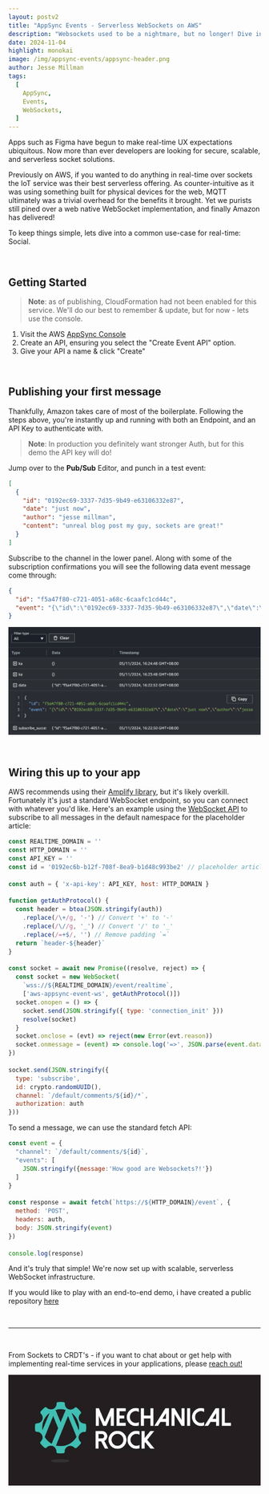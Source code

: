 ```yaml
---
layout: postv2
title: "AppSync Events - Serverless WebSockets on AWS"
description: "Websockets used to be a nightmare, but no longer! Dive into the new AppSync Event API"
date: 2024-11-04
highlight: monokai
image: /img/appsync-events/appsync-header.png
author: Jesse Millman 
tags:
  [
    AppSync,
    Events,
    WebSockets,
  ]
---
```


Apps such as Figma have begun to make real-time UX expectations ubiquitous.
Now more than ever developers are looking for secure, scalable, and serverless
socket solutions.

Previously on AWS, if you wanted to do anything in real-time over sockets
the IoT service was their best serverless offering.
As counter-intuitive as it was using something built for physical devices for
the web, MQTT ultimately was a trivial overhead for the benefits it brought.
Yet we purists still pined over a web native WebSocket implementation,
and finally Amazon has delivered!

To keep things simple, lets dive into a common use-case for real-time: Social.

<br />

## Getting Started

> **Note**: as of publishing, CloudFormation had not been enabled for this service.
We'll do our best to remember & update, but for now - lets use the console.

1. Visit the AWS [AppSync Console](https://console.aws.amazon.com/appsync)
2. Create an API, ensuring you select the "Create Event API" option.
3. Give your API a name & click "Create"

<br />

## Publishing your first message

Thankfully, Amazon takes care of most of the boilerplate. Following the steps
above, you're instantly up and running with both an Endpoint, and an API
Key to authenticate with.

> **Note**: In production you definitely want stronger Auth, but for this demo
the API key will do!

Jump over to the **Pub/Sub** Editor, and punch in a test event:

```json
[
  { 
    "id": "0192ec69-3337-7d35-9b49-e63106332e87",
    "date": "just now",
    "author": "jesse millman",
    "content": "unreal blog post my guy, sockets are great!"
  }
]
```

Subscribe to the channel in the lower panel. Along with some of the subscription
confirmations you will see the following data event message come through:

```json
{
  "id": "f5a47f80-c721-4051-a68c-6caafc1cd44c",
  "event": "{\"id\":\"0192ec69-3337-7d35-9b49-e63106332e87\",\"date\":\"just now\",\"author\":\"jesse millman\",\"content\":\"unreal blog post my guy, sockets are great!\"}"
}
```

![AWS Dashboard](/img/appsync-events/screenshot-1.png)

<br />

## Wiring this up to your app

AWS recommends using their [Amplify library](https://github.com/aws-amplify/amplify-js),
but it's likely overkill. Fortunately it's just a standard WebSocket
endpoint, so you can connect with whatever you'd like. Here's an example using
the [WebSocket API](https://developer.mozilla.org/en-US/docs/Web/API/WebSockets_API)
to subscribe to all messages in the default namespace for the placeholder article:

```javascript
const REALTIME_DOMAIN = ''
const HTTP_DOMAIN = ''
const API_KEY = ''
const id = '0192ec6b-b12f-708f-8ea9-b1d48c993be2' // placeholder article id

const auth = { 'x-api-key': API_KEY, host: HTTP_DOMAIN }

function getAuthProtocol() {
  const header = btoa(JSON.stringify(auth))
    .replace(/\+/g, '-') // Convert '+' to '-'
    .replace(/\//g, '_') // Convert '/' to '_'
    .replace(/=+$/, '') // Remove padding `=`
  return `header-${header}`
}

const socket = await new Promise((resolve, reject) => {
  const socket = new WebSocket(
    `wss://${REALTIME_DOMAIN}/event/realtime`,
    ['aws-appsync-event-ws', getAuthProtocol()])
  socket.onopen = () => {
    socket.send(JSON.stringify({ type: 'connection_init' }))
    resolve(socket)
  }
  socket.onclose = (evt) => reject(new Error(evt.reason))
  socket.onmessage = (event) => console.log('=>', JSON.parse(event.data))
})

socket.send(JSON.stringify({
  type: 'subscribe',
  id: crypto.randomUUID(),
  channel: `/default/comments/${id}/*`,
  authorization: auth 
}))
```

To send a message, we can use the standard fetch API:

```javascript
const event = {
  "channel": `/default/comments/${id}`,
  "events": [
    JSON.stringify({message:'How good are Websockets?!'})
  ]
}

const response = await fetch(`https://${HTTP_DOMAIN}/event`, {
  method: 'POST',
  headers: auth,
  body: JSON.stringify(event)
})

console.log(response)
```

And it's truly that simple! We're now set up with scalable, serverless WebSocket infrastructure.

If you would like to play with an end-to-end demo, i have created a public
repository [here](https://github.com/jessemillman/demo-appsync-events)

<br />

---

<br />

From Sockets to CRDT's - if you want to chat about or get help with implementing
real-time services in your applications, please
[reach out!](https://www.mechanicalrock.io/lets-get-started)

![Mechanical Rock Logo](/img/mr-logo-dark-landscape.jpg)
